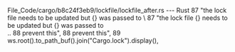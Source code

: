 File_Code/cargo/b8c24f3eb9/lockfile/lockfile_after.rs --- Rust
87             "the lock file needs to be updated but {} was passed to \                                                                                     87             "the lock file {} needs to be updated but {} was passed to \
..                                                                                                                                                           88              prevent this",
88              prevent this",                                                                                                                               89             ws.root().to_path_buf().join("Cargo.lock").display(),

